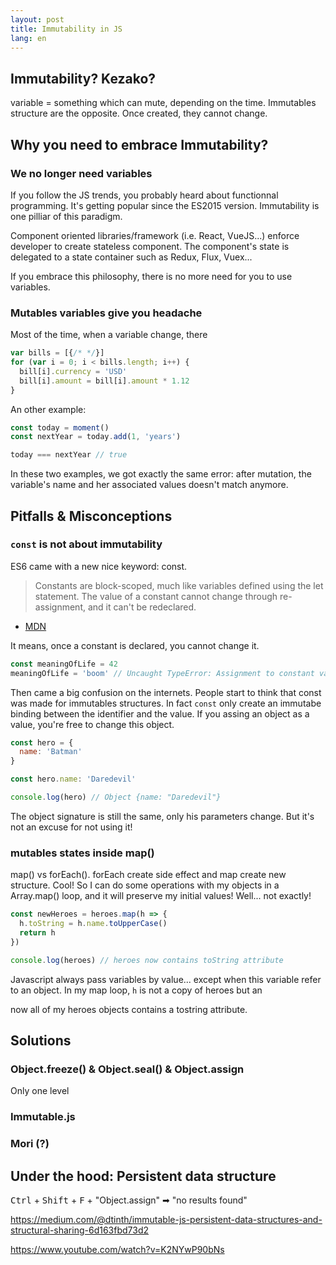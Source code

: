 ```yaml
---
layout: post
title: Immutability in JS
lang: en
---
```


## Immutability? Kezako?

variable = something which can mute, depending on the time. 
Immutables structure are the opposite. Once created, they cannot change.

## Why you need to embrace Immutability?

### We no longer need variables

If you follow the JS trends, you probably heard about functionnal programming. It's getting popular since the ES2015 version.
Immutability is one pilliar of this paradigm.

Component oriented libraries/framework (i.e. React, VueJS...) enforce developer to create stateless component. The component's state is delegated to a state container such as Redux, Flux, Vuex...

If you embrace this philosophy, there is no more need for you to use variables.

### Mutables variables give you headache

Most of the time, when a variable change, there

```js
var bills = [{/* */}]
for (var i = 0; i < bills.length; i++) {
  bill[i].currency = 'USD'
  bill[i].amount = bill[i].amount * 1.12
}
```

An other example:

```js
const today = moment()
const nextYear = today.add(1, 'years')

today === nextYear // true
```

In these two examples, we got exactly the same error: after mutation, the variable's name and her associated values doesn't match anymore.

### 

## Pitfalls & Misconceptions

### `const` is not about immutability

ES6 came with a new nice keyword: const.

> Constants are block-scoped, much like variables defined using the let statement. The value of a constant cannot change through re-assignment, and it can't be redeclared.

- [MDN](https://developer.mozilla.org/en-US/docs/Web/JavaScript/Reference/Statements/const)

It means, once a constant is declared, you cannot change it.

```js
const meaningOfLife = 42
meaningOfLife = 'boom' // Uncaught TypeError: Assignment to constant variable
```

Then came a big confusion on the internets. People start to think that const was made for immutables structures.
In fact `const` only create an immutabe binding between the identifier and the value. If you assing an object as a value, you're free to change this object.

```js
const hero = {
  name: 'Batman'
}

const hero.name: 'Daredevil'

console.log(hero) // Object {name: "Daredevil"}
```

The object signature is still the same, only his parameters change. But it's not an excuse for not using it!


### mutables states inside map()

map() vs forEach(). forEach create side effect and map create new structure. Cool! So I can do some operations with my objects in a Array.map() loop, and it will preserve my initial values! Well... not exactly!

```js
const newHeroes = heroes.map(h => {
  h.toString = h.name.toUpperCase()
  return h
})

console.log(heroes) // heroes now contains toString attribute
```

Javascript always pass variables by value... except when this variable refer to an object. In my map loop, `h` is not a copy of heroes but an 


now all of my heroes objects contains a tostring attribute.

## Solutions

### Object.freeze() & Object.seal() & Object.assign

Only one level

### Immutable.js

### Mori (?)

## Under the hood: Persistent data structure

<kbd>Ctrl</kbd> + <kbd>Shift</kbd> + <kbd>F</kbd> + "Object.assign" ➡ "no results found"

https://medium.com/@dtinth/immutable-js-persistent-data-structures-and-structural-sharing-6d163fbd73d2

https://www.youtube.com/watch?v=K2NYwP90bNs
